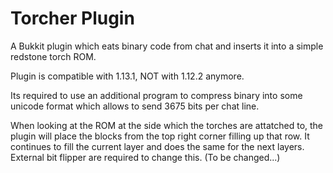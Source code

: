 # Torcher Plugin
A Bukkit plugin which eats binary code from chat and inserts it into a simple redstone torch ROM.

Plugin is compatible with 1.13.1, NOT with 1.12.2 anymore.


Its required to use an additional program to compress binary into some unicode format which allows to send 3675 bits per chat line.

When looking at the ROM at the side which the torches are attatched to, the plugin will place the blocks from the top right corner filling up that row. It continues to fill the current layer and does the same for the next layers.
External bit flipper are required to change this. (To be changed...)